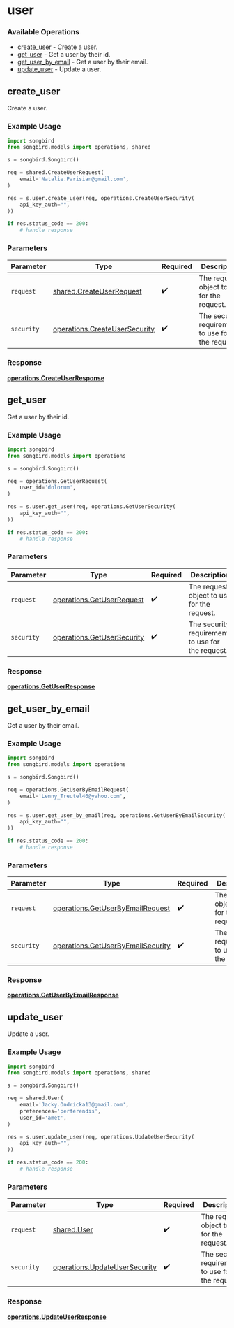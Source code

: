 # user

### Available Operations

* [create_user](#create_user) - Create a user.
* [get_user](#get_user) - Get a user by their id.
* [get_user_by_email](#get_user_by_email) - Get a user by their email.
* [update_user](#update_user) - Update a user.

## create_user

Create a user.

### Example Usage

```python
import songbird
from songbird.models import operations, shared

s = songbird.Songbird()

req = shared.CreateUserRequest(
    email='Natalie.Parisian@gmail.com',
)

res = s.user.create_user(req, operations.CreateUserSecurity(
    api_key_auth="",
))

if res.status_code == 200:
    # handle response
```

### Parameters

| Parameter                                                                      | Type                                                                           | Required                                                                       | Description                                                                    |
| ------------------------------------------------------------------------------ | ------------------------------------------------------------------------------ | ------------------------------------------------------------------------------ | ------------------------------------------------------------------------------ |
| `request`                                                                      | [shared.CreateUserRequest](../../models/shared/createuserrequest.md)           | :heavy_check_mark:                                                             | The request object to use for the request.                                     |
| `security`                                                                     | [operations.CreateUserSecurity](../../models/operations/createusersecurity.md) | :heavy_check_mark:                                                             | The security requirements to use for the request.                              |


### Response

**[operations.CreateUserResponse](../../models/operations/createuserresponse.md)**


## get_user

Get a user by their id.

### Example Usage

```python
import songbird
from songbird.models import operations

s = songbird.Songbird()

req = operations.GetUserRequest(
    user_id='dolorum',
)

res = s.user.get_user(req, operations.GetUserSecurity(
    api_key_auth="",
))

if res.status_code == 200:
    # handle response
```

### Parameters

| Parameter                                                                | Type                                                                     | Required                                                                 | Description                                                              |
| ------------------------------------------------------------------------ | ------------------------------------------------------------------------ | ------------------------------------------------------------------------ | ------------------------------------------------------------------------ |
| `request`                                                                | [operations.GetUserRequest](../../models/operations/getuserrequest.md)   | :heavy_check_mark:                                                       | The request object to use for the request.                               |
| `security`                                                               | [operations.GetUserSecurity](../../models/operations/getusersecurity.md) | :heavy_check_mark:                                                       | The security requirements to use for the request.                        |


### Response

**[operations.GetUserResponse](../../models/operations/getuserresponse.md)**


## get_user_by_email

Get a user by their email.

### Example Usage

```python
import songbird
from songbird.models import operations

s = songbird.Songbird()

req = operations.GetUserByEmailRequest(
    email='Lenny_Treutel46@yahoo.com',
)

res = s.user.get_user_by_email(req, operations.GetUserByEmailSecurity(
    api_key_auth="",
))

if res.status_code == 200:
    # handle response
```

### Parameters

| Parameter                                                                              | Type                                                                                   | Required                                                                               | Description                                                                            |
| -------------------------------------------------------------------------------------- | -------------------------------------------------------------------------------------- | -------------------------------------------------------------------------------------- | -------------------------------------------------------------------------------------- |
| `request`                                                                              | [operations.GetUserByEmailRequest](../../models/operations/getuserbyemailrequest.md)   | :heavy_check_mark:                                                                     | The request object to use for the request.                                             |
| `security`                                                                             | [operations.GetUserByEmailSecurity](../../models/operations/getuserbyemailsecurity.md) | :heavy_check_mark:                                                                     | The security requirements to use for the request.                                      |


### Response

**[operations.GetUserByEmailResponse](../../models/operations/getuserbyemailresponse.md)**


## update_user

Update a user.

### Example Usage

```python
import songbird
from songbird.models import operations, shared

s = songbird.Songbird()

req = shared.User(
    email='Jacky.Ondricka13@gmail.com',
    preferences='perferendis',
    user_id='amet',
)

res = s.user.update_user(req, operations.UpdateUserSecurity(
    api_key_auth="",
))

if res.status_code == 200:
    # handle response
```

### Parameters

| Parameter                                                                      | Type                                                                           | Required                                                                       | Description                                                                    |
| ------------------------------------------------------------------------------ | ------------------------------------------------------------------------------ | ------------------------------------------------------------------------------ | ------------------------------------------------------------------------------ |
| `request`                                                                      | [shared.User](../../models/shared/user.md)                                     | :heavy_check_mark:                                                             | The request object to use for the request.                                     |
| `security`                                                                     | [operations.UpdateUserSecurity](../../models/operations/updateusersecurity.md) | :heavy_check_mark:                                                             | The security requirements to use for the request.                              |


### Response

**[operations.UpdateUserResponse](../../models/operations/updateuserresponse.md)**

